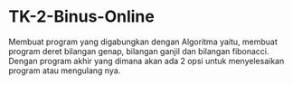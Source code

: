 # TK-2-Binus-Online
Membuat program yang digabungkan dengan Algoritma yaitu, membuat program deret bilangan genap, bilangan ganjil dan bilangan fibonacci. Dengan program akhir yang dimana akan ada 2 opsi untuk menyelesaikan program atau mengulang nya.
